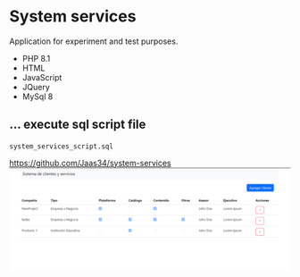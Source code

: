 # System services

Application for experiment and test purposes.
* PHP 8.1
* HTML
* JavaScript
* JQuery
* MySql 8

## ... execute sql script file

```
system_services_script.sql
```
https://github.com/Jaas34/system-services
![main view](https://raw.githubusercontent.com/Jaas34/system-services/main/assets/img/Screenshot_1.png)